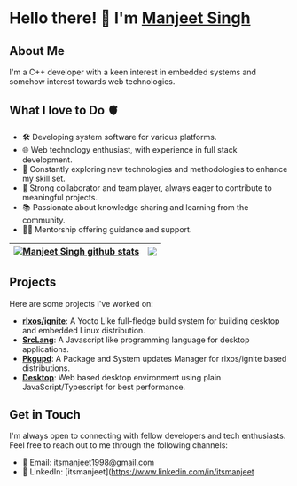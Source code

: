 # Hello there! 👋 I'm [Manjeet Singh](https://itsmanjeet.github.io)

## About Me

I'm a C++ developer with a keen interest in embedded systems and somehow interest towards web technologies. 

## What I love to Do 🫀

- 🛠️ Developing system software for various platforms.
- 🌐 Web technology enthusiast, with experience in full stack development.
- 🔬 Constantly exploring new technologies and methodologies to enhance my skill set.
- 🤝 Strong collaborator and team player, always eager to contribute to meaningful projects.
- 📚 Passionate about knowledge sharing and learning from the community.
- 🧑‍🏫 Mentorship offering guidance and support.

| <a href="https://github.com/itsmanjeet"><img align="center" src="https://github-readme-stats.vercel.app/api?username=itsmanjeet&show_icons=true&include_all_commits=true&theme=buefy&hide_border=true" alt="Manjeet Singh github stats" /></a> | <a href="https://github.com/itsmanjeet"><img align="center" src="https://github-readme-stats.vercel.app/api/top-langs/?username=itsmanjeet&theme=buefy&hide_border=true&hide=tex,shell,yacc,css,assembly,pascal,ruby" /></a> |
| ------------- | ------------- |

## Projects

Here are some projects I've worked on:

- **[rlxos/ignite](https://github.com/itsmanjeet/rlxos)**: A Yocto Like full-fledge build system for building desktop and embedded Linux distribution.
- **[SrcLang](https://github.com/itsmanjeet/srclang)**: A Javascript like programming language for desktop applications.
- **[Pkgupd](https://github.com/itsmanjeet/pkgupd)**: A Package and System updates Manager for rlxos/ignite based distributions.
- **[Desktop](https://web.rlxos.dev)**: Web based desktop environment using plain JavaScript/Typescript for best performance.

## Get in Touch

I'm always open to connecting with fellow developers and tech enthusiasts. Feel free to reach out to me through the following channels:

- 📧 Email: [itsmanjeet1998@gmail.com](mailto:itsmanjeet1998@gmail.com)
- 💼 LinkedIn: [itsmanjeet](https://www.linkedin.com/in/itsmanjeet
